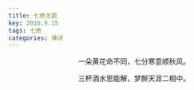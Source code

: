 ```yaml
---
title: 七绝无题
key: 2016.9.15
tags: 七绝
categories: 律诗
---
```


<p align="center">一朵黄花命不同，七分寒意顺秋风。
</p>
<p align="center">三杯酒水思能解，梦醉天涯二相中。
</p>
